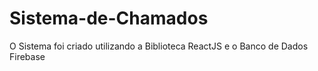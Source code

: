 # Sistema-de-Chamados
O Sistema foi criado utilizando a Biblioteca ReactJS e o Banco de Dados Firebase 
